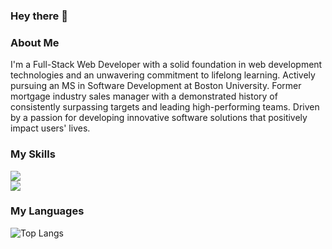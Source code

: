 ### Hey there 👋

### About Me
I'm a Full-Stack Web Developer with a solid foundation in web development technologies and an unwavering commitment to lifelong learning. Actively pursuing an MS in Software Development at Boston University. Former mortgage industry sales manager with a demonstrated history of consistently surpassing targets and leading high-performing teams. Driven by a passion for developing innovative software solutions that positively impact users' lives.

### My Skills
  <a href="https://skillicons.dev">
    <img src="https://skillicons.dev/icons?i=js,html,css,nextjs,react,prisma,angular,ps" />
  </a>
  <br>
  <a href="https://skillicons.dev">
    <img src="https://skillicons.dev/icons?i=py,java,nodejs,mongodb,express,postgres,prisma" />
  </a>

### My Languages

![Top Langs](https://github-readme-stats.vercel.app/api/top-langs/?username=dimicodes&size_weight=0.5&count_weight=0.5)
